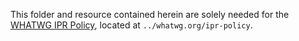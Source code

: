 This folder and resource contained herein are solely needed for the [WHATWG IPR Policy](https://whatwg.org/ipr-policy), located at `../whatwg.org/ipr-policy`.
